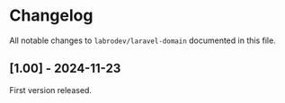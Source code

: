 # Changelog

All notable changes to `labrodev/laravel-domain`
documented in this file.

## [1.00] - 2024-11-23

First version released.

